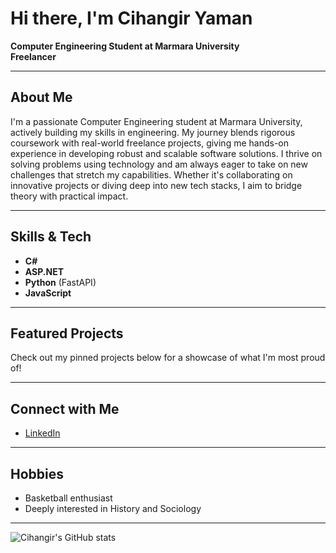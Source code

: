 # Hi there, I'm Cihangir Yaman 

**Computer Engineering Student at Marmara University**  
**Freelancer**

---

## About Me

I'm a passionate Computer Engineering student at Marmara University, actively building my skills in engineering. My journey blends rigorous coursework with real-world freelance projects, giving me hands-on experience in developing robust and scalable software solutions. I thrive on solving problems using technology and am always eager to take on new challenges that stretch my capabilities. Whether it's collaborating on innovative projects or diving deep into new tech stacks, I aim to bridge theory with practical impact.

---

## Skills & Tech

- **C#**
- **ASP.NET**
- **Python** (FastAPI)
- **JavaScript**

---

## Featured Projects

Check out my pinned projects below for a showcase of what I'm most proud of!

---

## Connect with Me

- [LinkedIn](https://www.linkedin.com/in/cihangir-yaman)

---

## Hobbies

- Basketball enthusiast
- Deeply interested in History and Sociology

---

![Cihangir's GitHub stats](https://github-readme-stats.vercel.app/api?username=cihangiryaman&show_icons=true&theme=default)
